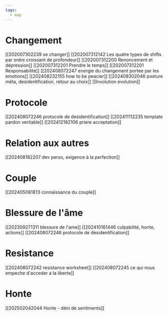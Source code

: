 ```yaml
---
tags:
  - map
---
```


# Changement
[[202007302239 se changer]]
[[202007312142 Les quatre types de shifts par ordre croissant de profondeur]]
[[202007312200 Renoncement et dépression]]
[[202007312201 Prendre le temps]]
[[202007312201 Responsabilité]]
[[202408072247 energie du changement portee par les emotions]]
[[202408232155 how to be peacier]]
[[202408302046 posture méta, desidentification, retour au choix]]
[[Involution evolution]]

# Protocole
[[202408072246 protocole de desidentification]]
[[202411112235 template pardon veritable]]
[[202412182106 priere acceptation]]

# Relation aux autres
[[202408182207 dev perso, exigence à la perfection]]
# Couple
[[202405061813 connaissance du couple]]

# Blessure de l'âme
[[202309271311 blessure de l'ame]]
[[202410161446 culpabilité, honte, actions]]
[[202408072246 protocole de desidentification]]
# Resistance
[[202408072242 resistance worksheet]]
[[202408072245 ce qui nous empeche d'acceder a la liberte]]

# Honte
[[202502042044 Honte - déni de sentiments]]
